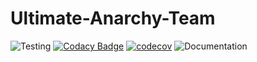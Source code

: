 # Ultimate-Anarchy-Team

![Testing](https://github.com/Ultimate-Anarchy-Team-COSC345/COSC345.2/workflows/Testing/badge.svg)
[![Codacy Badge](https://api.codacy.com/project/badge/Grade/ab4e4e99e3454ce08021c034bb8fe491)](https://app.codacy.com/gh/Ultimate-Anarchy-Team-COSC345/COSC345.2?utm_source=github.com&utm_medium=referral&utm_content=Ultimate-Anarchy-Team-COSC345/COSC345.2&utm_campaign=Badge_Grade_Settings)
[![codecov](https://codecov.io/gh/kea5555/Ultimate-Anarchy-COSC345-Team/branch/master/graph/badge.svg)](https://codecov.io/gh/kea5555/Ultimate-Anarchy-Team)
![Documentation](https://github.com/Ultimate-Anarchy-Team-COSC345/COSC345.2/workflows/Documentation/badge.svg)

